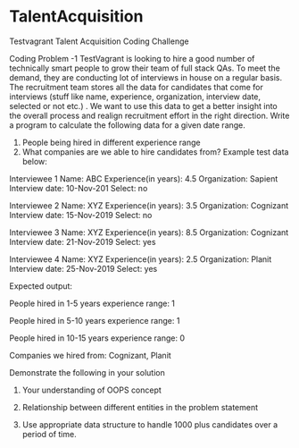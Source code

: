 # TalentAcquisition
Testvagrant Talent Acquisition Coding Challenge

Coding Problem -1
TestVagrant is looking to hire a good number of technically smart people to grow their team of full stack QAs.
To meet the demand, they are conducting lot of interviews in house on a regular basis.
The recruitment team stores all the data for candidates that come for interviews (stuff like name, experience,
organization, interview date, selected or not etc.) . We want to use this data to get a better insight into the
overall process and realign recruitment effort in the right direction.
Write a program to calculate the following data for a given date range.
1. People being hired in different experience range
2. What companies are we able to hire candidates from?
Example test data below:

Interviewee 1
Name: ABC
Experience(in years): 4.5
Organization: Sapient
Interview date: 10-Nov-201
Select: no

Interviewee 2
Name: XYZ
Experience(in years): 3.5
Organization: Cognizant
Interview date: 15-Nov-2019
Select: no

Interviewee 3
Name: XYZ
Experience(in years): 8.5
Organization: Cognizant
Interview date: 21-Nov-2019
Select: yes

Interviewee 4
Name: XYZ
Experience(in years): 2.5
Organization: Planit
Interview date: 25-Nov-2019
Select: yes

Expected output:

People hired in 1-5 years experience range: 1

People hired in 5-10 years experience range: 1

People hired in 10-15 years experience range: 0

Companies we hired from: Cognizant, Planit

Demonstrate the following in your solution

1. Your understanding of OOPS concept

2. Relationship between different entities in the problem statement

3. Use appropriate data structure to handle 1000 plus candidates over a period of time. 
